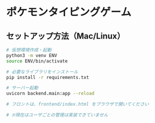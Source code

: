 # ポケモンタイピングゲーム

## セットアップ方法（Mac/Linux）

```bash
# 仮想環境作成・起動
python3 -m venv ENV
source ENV/bin/activate

# 必要なライブラリをインストール
pip install -r requirements.txt

# サーバー起動
uvicorn backend.main:app --reload

# フロントは、frontend/index.html をブラウザで開いてください

# ※現在はユーザごとの管理は実装できていません
